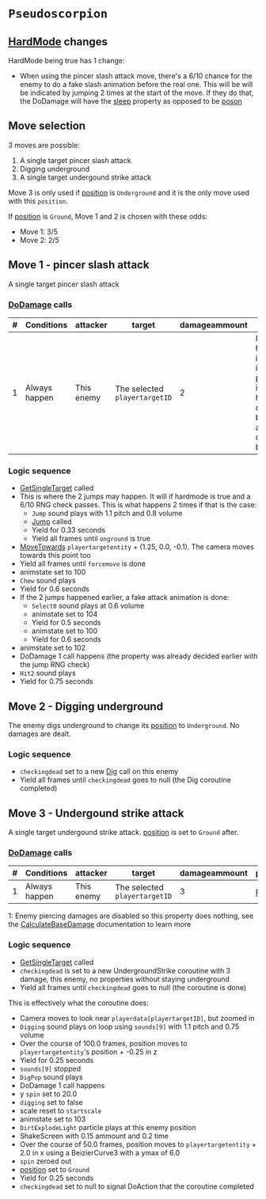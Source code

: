 # `Pseudoscorpion`

## [HardMode](../../Damage%20pipeline/HardMode.md) changes
HardMode being true has 1 change:

- When using the pincer slash attack move, there's a 6/10 chance for the enemy to do a fake slash animation before the real one. This will be will be indicated by jumping 2 times at the start of the move. If they do that, the DoDamage will have the [sleep](../../Damage%20pipeline/AttackProperty.md) property as opposed to be [poson](../../Damage%20pipeline/AttackProperty.md)

## Move selection
3 moves are possible:

1. A single target pincer slash attack
2. Digging underground
3. A single target undergound strike attack

Move 3 is only used if [position](../../Actors%20states/BattlePosition.md) is `Underground` and it is the only move used with this `position`.

If [position](../../Actors%20states/BattlePosition.md) is `Ground`, Move 1 and 2 is chosen with these odds:

- Move 1: 3/5
- Move 2: 2/5

## Move 1 - pincer slash attack
A single target pincer slash attack

### [DoDamage](../../Damage%20pipeline/DoDamage.md) calls

|#|Conditions|attacker|target|damageammount|property|overrides|block|
|-:|---|---|---|---|---|---|---|
|1|Always happen|This enemy|The selected `playertargetID`|2|If hardmode is false, it's [poison](../../Damage%20pipeline/AttackProperty.md). If it's true, it has 6/10 chance to be [sleep](../../Damage%20pipeline/AttackProperty.md) and 4/10 chance to be [poison](../../Damage%20pipeline/AttackProperty.md)|{[BlockSoundOnly](../../Damage%20pipeline/DoDamage.md#blocksoundonly)}|`commandsuccess`|

### Logic sequence

- [GetSingleTarget](../../Actors%20states/Targetting/GetRandomAvaliablePlayer.md#getsingletarget) called
- This is where the 2 jumps may happen. It will if hardmode is true and a 6/10 RNG check passes. This is what happens 2 times if that is the case:
    - `Jump` sound plays with 1.1 pitch and 0.8 volume
    - [Jump](../../../Entities/EntityControl/EntityControl%20Methods.md#jump) called
    - Yield for 0.33 seconds
    - Yield all frames until `onground` is true
- [MoveTowards](../../../Entities/EntityControl/EntityControl%20Methods.md#movetowards) `playertargetentity` + (1.25, 0.0, -0.1). The camera moves towards this point too
- Yield all frames until `forcemove` is done
- animstate set to 100
- `Chew` sound plays
- Yield for 0.6 seconds
- If the 2 jumps happened earlier, a fake attack animation is done:
    - `Select0` sound plays at 0.6 volume
    - animstate set to 104
    - Yield for 0.5 seconds
    - animstate set to 100
    - Yield for 0.6 seconds
- animstate set to 102
- DoDamage 1 call happens (the property was already decided earlier with the jump RNG check)
- `Hit2` sound plays
- Yield for 0.75 seconds

## Move 2 - Digging underground
The enemy digs underground to change its [position](../../Actors%20states/BattlePosition.md) to `Underground`. No damages are dealt.

### Logic sequence

- `checkingdead` set to a new [Dig](../Dig.md) call on this enemy
- Yield all frames until `checkingdead` goes to null (the Dig coroutine completed)

## Move 3 - Undergound strike attack
A single target undergound strike attack. [position](../../Actors%20states/BattlePosition.md) is set to `Ground` after.

### [DoDamage](../../Damage%20pipeline/DoDamage.md) calls

|#|Conditions|attacker|target|damageammount|property|overrides|block|
|-:|---|---|---|---|---|---|---|
|1|Always happen|This enemy|The selected `playertargetID`|3|[Pierce](../../Damage%20pipeline/AttackProperty.md)<sup>1</sup>|null|`commandsuccess`|

1: Enemy piercing damages are disabled so this property does nothing, see the [CalculateBaseDamage](../../Damage%20pipeline/CalculateBaseDamage.md#piercing) documentation to learn more

### Logic sequence

- [GetSingleTarget](../../Actors%20states/Targetting/GetRandomAvaliablePlayer.md#getsingletarget) called
- `checkingdead` is set to a new UndergroundStrike coroutine with 3 damage, this enemy, no properties without staying underground
- Yield all frames until `checkingdead` goes to null (the coroutine is done)

This is effectively what the coroutine does:

- Camera moves to look near `playerdata[playertargetID]`, but zoomed in
- `Digging` sound plays on loop using `sounds[9]` with 1.1 pitch and 0.75 volume
- Over the course of 100.0 frames, position moves to `playertargetentity`'s position + -0.25 in z
- Yield for 0.25 seconds
- `sounds[9]` stopped
- `DigPop` sound plays
- DoDamage 1 call happens
- y `spin` set to 20.0
- `digging` set to false
- scale reset to `startscale`
- animstate set to 103
- `DirtExplodeLight` particle plays at this enemy position
- ShakeScreen with 0.15 ammount and 0.2 time
- Over the course of 50.0 frames, position moves to `playertargetentity` + 2.0 in x using a BeizierCurve3 with a ymax of 6.0
- `spin` zeroed out
- [position](../../Actors%20states/BattlePosition.md) set to `Ground`
- Yield for 0.25 seconds
- `checkingdead` set to null to signal DoAction that the coroutine completed
